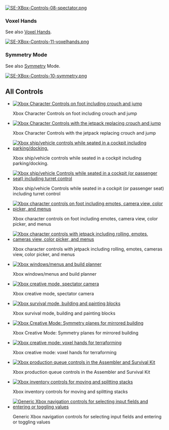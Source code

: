 [![SE-XBox-Controls-08-spectator.png](https://spaceengineers.wiki.gg/images/thumb/SE-XBox-Controls-08-spectator.png/400px-SE-XBox-Controls-08-spectator.png?fe1c91)](https://spaceengineers.wiki.gg/wiki/File:SE-XBox-Controls-08-spectator.png)

### Voxel Hands

See also [Voxel Hands](https://spaceengineers.wiki.gg/wiki/Voxel_Hands "Voxel Hands").

[![SE-XBox-Controls-11-voxelhands.png](https://spaceengineers.wiki.gg/images/thumb/SE-XBox-Controls-11-voxelhands.png/400px-SE-XBox-Controls-11-voxelhands.png?e8a5d6)](https://spaceengineers.wiki.gg/wiki/File:SE-XBox-Controls-11-voxelhands.png)

### Symmetry Mode

See also [Symmetry](https://spaceengineers.wiki.gg/wiki/Symmetry "Symmetry") Mode.

[![SE-XBox-Controls-10-symmetry.png](https://spaceengineers.wiki.gg/images/thumb/SE-XBox-Controls-10-symmetry.png/400px-SE-XBox-Controls-10-symmetry.png?7c42d2)](https://spaceengineers.wiki.gg/wiki/File:SE-XBox-Controls-10-symmetry.png)

## All Controls

*   [![Xbox Character Controls on foot including crouch and jump](https://spaceengineers.wiki.gg/images/thumb/SE-XBox-Controls-01-character.png/120px-SE-XBox-Controls-01-character.png?2cd563)](https://spaceengineers.wiki.gg/wiki/File:SE-XBox-Controls-01-character.png "Xbox Character Controls on foot including crouch and jump")
    
    Xbox Character Controls on foot including crouch and jump
    
*   [![Xbox Character Controls with the jetpack replacing crouch and jump](https://spaceengineers.wiki.gg/images/thumb/SE-XBox-Controls-02-jetpack.png/120px-SE-XBox-Controls-02-jetpack.png?cae973)](https://spaceengineers.wiki.gg/wiki/File:SE-XBox-Controls-02-jetpack.png "Xbox Character Controls with the jetpack replacing crouch and jump")
    
    Xbox Character Controls with the jetpack replacing crouch and jump
    
*   [![Xbox ship/vehicle controls while seated in a cockpit including parking/docking.](https://spaceengineers.wiki.gg/images/thumb/SE-XBox-Controls-03-ship.png/120px-SE-XBox-Controls-03-ship.png?34d53d)](https://spaceengineers.wiki.gg/wiki/File:SE-XBox-Controls-03-ship.png "Xbox ship/vehicle controls while seated in a cockpit including parking/docking.")
    
    Xbox ship/vehicle controls while seated in a cockpit including parking/docking.
    
*   [![Xbox ship/vehicle Controls while seated in a cockpit (or passenger seat) including turret control](https://spaceengineers.wiki.gg/images/thumb/SE-XBox-Controls-04-ship.png/92px-SE-XBox-Controls-04-ship.png?89666d)](https://spaceengineers.wiki.gg/wiki/File:SE-XBox-Controls-04-ship.png "Xbox ship/vehicle Controls while seated in a cockpit (or passenger seat) including turret control")
    
    Xbox ship/vehicle Controls while seated in a cockpit (or passenger seat) including turret control
    
*   [![Xbox character controls on foot including emotes, camera view, color picker, and menus](https://spaceengineers.wiki.gg/images/thumb/SE-XBox-Controls-05-character.png/120px-SE-XBox-Controls-05-character.png?be33c7)](https://spaceengineers.wiki.gg/wiki/File:SE-XBox-Controls-05-character.png "Xbox character controls on foot including emotes, camera view, color picker, and menus")
    
    Xbox character controls on foot including emotes, camera view, color picker, and menus
    
*   [![Xbox character controls with jetpack including rolling, emotes, cameras view, color picker, and menus](https://spaceengineers.wiki.gg/images/thumb/SE-XBox-Controls-06-jetpack.png/120px-SE-XBox-Controls-06-jetpack.png?befaad)](https://spaceengineers.wiki.gg/wiki/File:SE-XBox-Controls-06-jetpack.png "Xbox character controls with jetpack including rolling, emotes, cameras view, color picker, and menus")
    
    Xbox character controls with jetpack including rolling, emotes, cameras view, color picker, and menus
    
*   [![Xbox windows/menus and build planner](https://spaceengineers.wiki.gg/images/thumb/SE-XBox-Controls-07-tools-buildplanner.png/120px-SE-XBox-Controls-07-tools-buildplanner.png?f8fd0d)](https://spaceengineers.wiki.gg/wiki/File:SE-XBox-Controls-07-tools-buildplanner.png "Xbox windows/menus and build planner")
    
    Xbox windows/menus and build planner
    
*   [![Xbox creative mode, spectator camera](https://spaceengineers.wiki.gg/images/thumb/SE-XBox-Controls-08-spectator.png/120px-SE-XBox-Controls-08-spectator.png?fe1c91)](https://spaceengineers.wiki.gg/wiki/File:SE-XBox-Controls-08-spectator.png "Xbox creative mode, spectator camera")
    
    Xbox creative mode, spectator camera
    
*   [![Xbox survival mode, building and painting blocks](https://spaceengineers.wiki.gg/images/thumb/SE-XBox-Controls-09-building.png/120px-SE-XBox-Controls-09-building.png?4faf82)](https://spaceengineers.wiki.gg/wiki/File:SE-XBox-Controls-09-building.png "Xbox survival mode, building and painting blocks")
    
    Xbox survival mode, building and painting blocks
    
*   [![Xbox Creative Mode: Symmetry planes for mirrored building](https://spaceengineers.wiki.gg/images/thumb/SE-XBox-Controls-10-symmetry.png/120px-SE-XBox-Controls-10-symmetry.png?7c42d2)](https://spaceengineers.wiki.gg/wiki/File:SE-XBox-Controls-10-symmetry.png "Xbox Creative Mode: Symmetry planes for mirrored building")
    
    Xbox Creative Mode: Symmetry planes for mirrored building
    
*   [![Xbox creative mode: voxel hands for terraforming](https://spaceengineers.wiki.gg/images/thumb/SE-XBox-Controls-11-voxelhands.png/120px-SE-XBox-Controls-11-voxelhands.png?e8a5d6)](https://spaceengineers.wiki.gg/wiki/File:SE-XBox-Controls-11-voxelhands.png "Xbox creative mode: voxel hands for terraforming")
    
    Xbox creative mode: voxel hands for terraforming
    
*   [![Xbox production queue controls in the Assembler and Survival Kit](https://spaceengineers.wiki.gg/images/thumb/SE-XBox-Controls-12-production.png/120px-SE-XBox-Controls-12-production.png?458f74)](https://spaceengineers.wiki.gg/wiki/File:SE-XBox-Controls-12-production.png "Xbox production queue controls in the Assembler and Survival Kit")
    
    Xbox production queue controls in the Assembler and Survival Kit
    
*   [![Xbox inventory controls for moving and splitting stacks](https://spaceengineers.wiki.gg/images/thumb/SE-XBox-Controls-13-inventory.png/120px-SE-XBox-Controls-13-inventory.png?eda93c)](https://spaceengineers.wiki.gg/wiki/File:SE-XBox-Controls-13-inventory.png "Xbox inventory controls for moving and splitting stacks")
    
    Xbox inventory controls for moving and splitting stacks
    
*   [![Generic Xbox navigation controls for selecting input fields and entering or toggling values](https://spaceengineers.wiki.gg/images/thumb/SE-XBox-Controls-14-selection.png/112px-SE-XBox-Controls-14-selection.png?6e91e9)](https://spaceengineers.wiki.gg/wiki/File:SE-XBox-Controls-14-selection.png "Generic Xbox navigation controls for selecting input fields and entering or toggling values")
    
    Generic Xbox navigation controls for selecting input fields and entering or toggling values